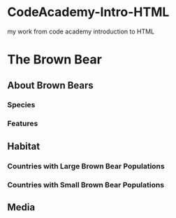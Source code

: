 # CodeAcademy-Intro-HTML
my work from code academy introduction to HTML
<body>
  <h1>The Brown Bear</h1>
  <div id="introduction">
    <h2>About Brown Bears</h2>
    <h3>Species</h3>
    <h3>Features</h3>
  </div>
  <div id="habitat">
    <h2>Habitat</h2>
    <h3>Countries with Large Brown Bear Populations</h3>
    <h3>Countries with Small Brown Bear Populations</h3>
  </div>
  <div id= "media">
    <h2>Media</h2>
  </div>
</body>

